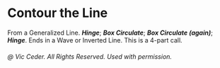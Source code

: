 
# Contour the Line

From a Generalized Line.
***Hinge***; ***Box Circulate***; ***Box Circulate (again)***; ***Hinge***.
Ends in a Wave or Inverted Line.
This is a 4-part call.

###### @ Vic Ceder. All Rights Reserved.  Used with permission.
